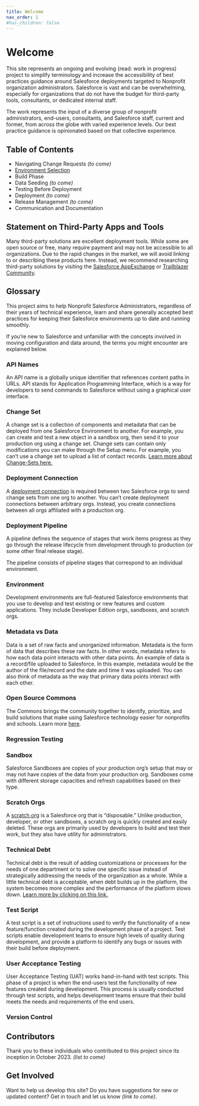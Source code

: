 ```yaml
---
title: Welcome 
nav_order: 1
#has_children: false
---
```


# Welcome

This site represents an ongoing and evolving (read: work in progress) project to simplify terminology and increase the accessibility of best practices guidance around Salesforce deployments targeted to Nonprofit organization administrators. Salesforce is vast and can be overwhelming, especially for organizations that do not have the budget for third-party tools, consultants, or dedicated internal staff.

The work represents the input of a diverse group of nonprofit administrators, end-users, consultants, and Salesforce staff, current and former, from across the globe with varied experience levels. Our best practice guidance is opinionated based on that collective experience. 

## Table of Contents

* Navigating Change Requests _(to come)_
* [Environment Selection](EnvironmentSelectionGuide.md)
* Build Phase  
* Data Seeding _(to come)_  
* Testing Before Deployment  
* Deployment _(to come)_  
* Release Management _(to come)_  
* Communication and Documentation

## Statement on Third-Party Apps and Tools

Many third-party solutions are excellent deployment tools. While some are open source or free, many require payment and may not be accessible to all organizations. Due to the rapid changes in the market, we will avoid linking to or describing these products here. Instead, we recommend researching third-party solutions by visiting the [Salesforce AppExchange](https://appexchange.salesforce.com/) or [Trailblazer Community](https://trailhead.salesforce.com/en/trailblazercommunity).

## Glossary

This project aims to help Nonprofit Salesforce Administrators, regardless of their years of technical experience, learn and share generally accepted best practices for keeping their Salesforce environments up to date and running smoothly. 

If you’re new to Salesforce and unfamiliar with the concepts involved in moving configuration and data around, the terms you might encounter are explained below.

### API Names

An API name is a globally unique identifier that references content paths in URLs. API stands for Application Programming Interface, which is a way for developers to send commands to Salesforce without using a graphical user interface.

### Change Set

A change set is a collection of components and metadata that can be deployed from one Salesforce Environment to another. For example, you can create and test a new object in a sandbox org, then send it to your production org using a change set. Change sets can contain only modifications you can make through the Setup menu. For example, you can’t use a change set to upload a list of contact records. [Learn more about Change-Sets here.](https://help.salesforce.com/s/articleView?id=sf.changesets.htm&type=5) 

### Deployment Connection

A [deployment connection](https://help.salesforce.com/s/articleView?id=sf.changesets_about_connection.htm&type=5) is required between two Salesforce orgs to send change sets from one org to another. You can’t create deployment connections between arbitrary orgs. Instead, you create connections between all orgs affiliated with a production org. 

### Deployment Pipeline

A pipeline defines the sequence of stages that work items progress as they go through the release lifecycle from development through to production (or some other final release stage).

The pipeline consists of pipeline stages that correspond to an individual environment.

### Environment

Development environments are full-featured Salesforce environments that you use to develop and test existing or new features and custom applications. They include Developer Edition orgs, sandboxes, and scratch orgs.

### Metadata vs Data

Data is a set of raw facts and unorganized information. Metadata is the form of data that describes these raw facts. In other words, metadata refers to how each data point interacts with other data points. An example of data is a record/file uploaded to Salesforce. In this example, metadata would be the author of the file/record and the date and time it was uploaded. You can also think of metadata as the way that primary data points interact with each other.

### Open Source Commons

The Commons brings the community together to identify, prioritize, and build solutions that make using Salesforce technology easier for nonprofits and schools. Learn more [here](https://www.salesforce.com/nonprofit/commons/). 

### Regression Testing

### Sandbox

Salesforce Sandboxes are copies of your production org’s setup that may or may not have copies of the data from your production org. Sandboxes come with different storage capacities and refresh capabilities based on their type. 

### Scratch Orgs

A [scratch org](https://developer.salesforce.com/docs/atlas.en-us.sfdx_dev.meta/sfdx_dev/sfdx_dev_scratch_orgs.htm) is a Salesforce org that is “disposable.” Unlike production, developer, or other sandboxes, a scratch org is quickly created and easily deleted. These orgs are primarily used by developers to build and test their work, but they also have utility for administrators.

### Technical Debt

Technical debt is the result of adding customizations or processes for the needs of one department or to solve one specific issue instead of strategically addressing the needs of the organization as a whole. While a little technical debt is acceptable, when debt builds up in the platform, the system becomes more complex and the performance of the platform slows down. [Learn more by clicking on this link.](https://www.apexhours.com/what-is-technical-debt/)

### Test Script

A test script is a set of instructions used to verify the functionality of a new feature/function created during the development phase of a project. Test scripts enable development teams to ensure high levels of quality during development, and provide a platform to identify any bugs or issues with their build before deployment. 

### User Acceptance Testing

User Acceptance Testing (UAT) works hand-in-hand with test scripts. This phase of a project is when the end-users test the functionality of new features created during development. This process is usually conducted through test scripts, and helps development teams ensure that their build meets the needs and requirements of the end users. 

### Version Control

## Contributors

Thank you to these individuals who contributed to this project since its inception in October 2023. _(list to come)_

## Get Involved

Want to help us develop this site? Do you have suggestions for new or updated content? Get in touch and let us know _(link to come)_. 